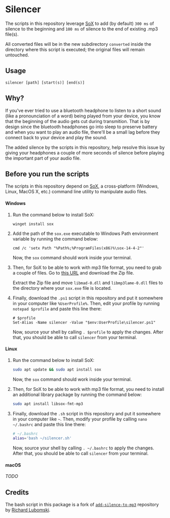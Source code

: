# Silencer
The scripts in this repository leverage [SoX](http://sox.sourceforge.net/) to add (by default) `300 ms` of silence to the beginning and `100 ms` of silence to the end of existing .mp3 file(s).

All converted files will be in the new subdirectory `converted` inside the directory where this script is executed; the original files will remain untouched.

## Usage

```
silencer [path] [start(s)] [end(s)]
```

## Why?
If you've ever tried to use a bluetooth headphone to listen to a short sound (like a pronounciation of a word) being played from your device, you know that the beginning of the audio gets cut during transmition. That is by design since the bluetooth headphones go into sleep to preserve battery and when you want to play an audio file, there'll be a small lag before they connect back to your device and play the sound.

The added silence by the scripts in this repository, help resolve this issue by giving your headphones a couple of more seconds of silence before playing the important part of your audio file.

## Before you run the scripts
The scripts in this repository depend on [SoX](http://sox.sourceforge.net/), a cross-platform (Windows, Linux, MacOS X, etc.) command line utility to manipulate audio files.

#### Windows
1. Run the command below to install SoX:

	```pwsh
	winget install sox
	```

2. Add the path of the `sox.exe` executable to Windows Path environment variable by running the command below:

	```pwsh
	cmd /c 'setx Path "%Path%;%ProgramFiles(x86)%\sox-14-4-2"'
	```

	Now, the `sox` command should work inside your terminal.

3. Then, for SoX to be able to work with mp3 file format, you need to grab a couple of files. Go to [this URL](https://app.box.com/s/tzn5ohyh90viedu3u90w2l2pmp2bl41t) and download the Zip file.
	<!-- Download link from https://stackoverflow.com/questions/3537155/sox-fail-util-unable-to-load-mad-decoder-library-libmad-function-mad-stream -->

	Extract the Zip file and move `libmad-0.dll` and `libmp3lame-0.dll` files to the directory where your `sox.exe` file is located.

4. Finally, download the `.ps1` script in this repository and put it somewhere in your computer like `%UserProfile%`. Then, edit your profile by running `notepad $profile` and paste this line there:

	```pwsh
	# $profile
	Set-Alias -Name silencer -Value "$env:UserProfile\silencer.ps1"
	```

	Now, source your shell by calling `. $profile` to apply the changes. After that, you should be able to call `silencer` from your terminal.

#### Linux
1. Run the command below to install SoX:

	```sh
	sudo apt update && sudo apt install sox
	```

	Now, the `sox` command should work inside your terminal.

2. Then, for SoX to be able to work with mp3 file format, you need to install an additional library package by running the command below:

	```sh
	sudo apt install libsox-fmt-mp3
	```

3. Finally, download the `.sh` script in this repository and put it somewhere in your computer like `~`. Then, modify your profile by calling `nano ~/.bashrc` and paste this line there:

	```sh
	# ~/.bashrc
	alias='bash ~/silencer.sh'
	```

	Now, source your shell by calling `. ~/.bashrc` to apply the changes. After that, you should be able to call `silencer` from your terminal.

#### macOS
_TODO_

## Credits
The bash script in this package is a fork of [`add-silence-to-mp3`](https://github.com/lubomski/add-silence-to-mp3) repository by [Richard Lubomski](https://github.com/lubomski).